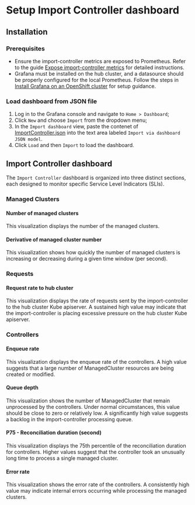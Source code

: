 # Setup Import Controller dashboard

## Installation

### Prerequisites
- Ensure the import-controller metrics are exposed to Prometheus. Refer to the guide [Expose import-controller metrics](../../guide/Metrics/ImportController.md) for detailed instructions.
- Grafana must be installed on the hub cluster, and a datasource should be properly configured for the local Prometheus. Follow the steps in [Install Grafana on an OpenShift cluster](../InstallGrafana.md) for setup guidance.

### Load dashboard from JSON file
1. Log in to the Grafana console and navigate to `Home > Dashboard`;
2. Click `New` and choose `Import` from the dropdown menu;
3. In the `Import dashboard` view, paste the contenet of [ImportController.json](ImportController.json) into the text area labeled `Import via dashboard JSON model`.
4. Click `Load` and then `Import` to load the dashboard.

## Import Controller dashboard
The `Import Controller` dashboard is organized into three distinct sections, each designed to monitor specific Service Level Indicators (SLIs).

### Managed Clusters
#### Number of managed clusters
This visualization displays the number of the managed clusters.

#### Derivative of managed cluster number
This visualization shows how quickly the number of managed clusters is increasing or decreasing during a given time window (per second).

### Requests
#### Request rate to hub cluster
This visualization displays the rate of requests sent by the import-controller to the hub cluster Kube apiserver. A sustained high value may indicate that the import-controller is placing excessive pressure on the hub cluster Kube apiserver.

### Controllers
#### Enqueue rate
This visualization displays the enqueue rate of the controllers. A high value suggests that a large number of ManagedCluster resources are being created or modified.

#### Queue depth
This visualization shows the number of ManagedCluster that remain unprocessed by the controllers. Under normal circumstances, this value should be close to zero or relatively low. A significantly high value suggests a backlog in the import-controller processing queue.

#### P75 - Reconciliation duration (second)
This visualization displays the 75th percentile of the reconciliation duration for controllers. Higher values suggest that the controller took an unusually long time to process a single managed cluster.

#### Error rate
This visualization shows the error rate of the controllers. A consistently high value may indicate internal errors occurring while processing the managed clusters.
